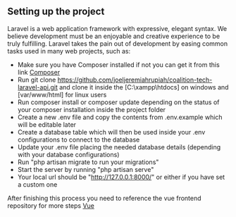 ## Setting up the project

Laravel is a web application framework with expressive, elegant syntax. We believe development must be an enjoyable and creative experience to be truly fulfilling. Laravel takes the pain out of development by easing common tasks used in many web projects, such as:

-   Make sure you have Composer installed if not you can get it from this link [Composer](https://getcomposer.org/)
-   Run git clone https://github.com/joeljeremiahrupiah/coalition-tech-laravel-api.git and clone it inside the [C:\xampp\htdocs] on windows and [var/www/html] for linux users
-   Run composer install or composer update depending on the status of your composer installation inside the project folder
-   Create a new .env file and copy the contents from .env.example which will be editable later
-   Create a database table which will then be used inside your .env configurations to connect to the database
-   Update your .env file placing the needed database details (depending with your database configurations)
-   Run "php artisan migrate to run your migrations"
-   Start the server by running "php artisan serve"
-   Your local url should be "http://127.0.0.1:8000/" or either if you have set a custom one

After finishing this process you need to reference the vue frontend repository for more steps [Vue](https://github.com/joeljeremiahrupiah/coalition-tech-vue-frontend)
